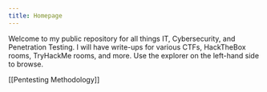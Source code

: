 ```yaml
---
title: Homepage
---
```


Welcome to my public repository for all things IT, Cybersecurity, and Penetration Testing. I will have write-ups for various CTFs, HackTheBox rooms, TryHackMe rooms, and more. Use the explorer on the left-hand side to browse. 


[[Pentesting Methodology]]
